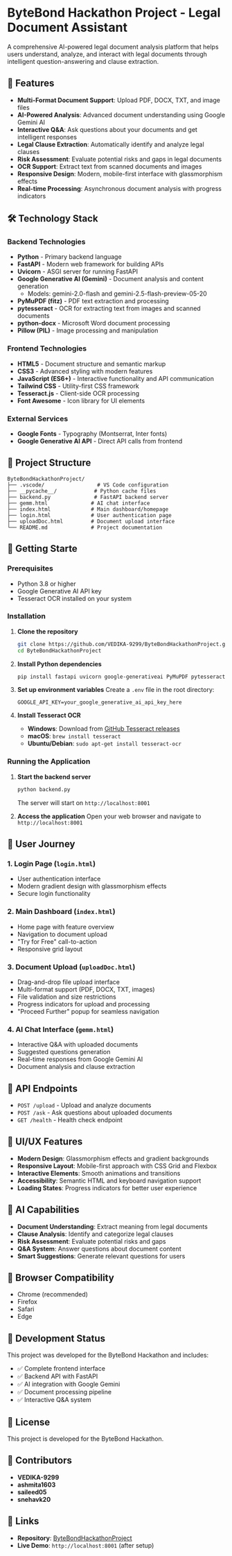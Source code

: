 # ByteBond Hackathon Project - Legal Document Assistant

A comprehensive AI-powered legal document analysis platform that helps users understand, analyze, and interact with legal documents through intelligent question-answering and clause extraction.

## 🚀 Features
- **Multi-Format Document Support**: Upload PDF, DOCX, TXT, and image files
- **AI-Powered Analysis**: Advanced document understanding using Google Gemini AI
- **Interactive Q&A**: Ask questions about your documents and get intelligent responses
- **Legal Clause Extraction**: Automatically identify and analyze legal clauses
- **Risk Assessment**: Evaluate potential risks and gaps in legal documents
- **OCR Support**: Extract text from scanned documents and images
- **Responsive Design**: Modern, mobile-first interface with glassmorphism effects
- **Real-time Processing**: Asynchronous document analysis with progress indicators

## 🛠️ Technology Stack
### Backend Technologies
- **Python** - Primary backend language
- **FastAPI** - Modern web framework for building APIs
- **Uvicorn** - ASGI server for running FastAPI
- **Google Generative AI (Gemini)** - Document analysis and content generation
  - Models: gemini-2.0-flash and gemini-2.5-flash-preview-05-20
- **PyMuPDF (fitz)** - PDF text extraction and processing
- **pytesseract** - OCR for extracting text from images and scanned documents
- **python-docx** - Microsoft Word document processing
- **Pillow (PIL)** - Image processing and manipulation

### Frontend Technologies
- **HTML5** - Document structure and semantic markup
- **CSS3** - Advanced styling with modern features
- **JavaScript (ES6+)** - Interactive functionality and API communication
- **Tailwind CSS** - Utility-first CSS framework
- **Tesseract.js** - Client-side OCR processing
- **Font Awesome** - Icon library for UI elements

### External Services
- **Google Fonts** - Typography (Montserrat, Inter fonts)
- **Google Generative AI API** - Direct API calls from frontend

## 📁 Project Structure
```
ByteBondHackathonProject/
├── .vscode/                 # VS Code configuration
├── __pycache__/            # Python cache files
├── backend.py              # FastAPI backend server
├── gemm.html              # AI chat interface
├── index.html             # Main dashboard/homepage
├── login.html             # User authentication page
├── uploadDoc.html         # Document upload interface
└── README.md              # Project documentation
```

## 🚀 Getting Starte
### Prerequisites
- Python 3.8 or higher
- Google Generative AI API key
- Tesseract OCR installed on your system

### Installation
1. **Clone the repository**
   ```bash
   git clone https://github.com/VEDIKA-9299/ByteBondHackathonProject.git
   cd ByteBondHackathonProject
   ```

2. **Install Python dependencies**
   ```bash
   pip install fastapi uvicorn google-generativeai PyMuPDF pytesseract python-docx Pillow python-dotenv
   ```

3. **Set up environment variables**
   Create a `.env` file in the root directory:
   ```env
   GOOGLE_API_KEY=your_google_generative_ai_api_key_here
   ```

4. **Install Tesseract OCR**
   - **Windows**: Download from [GitHub Tesseract releases](https://github.com/UB-Mannheim/tesseract/wiki)
   - **macOS**: `brew install tesseract`
   - **Ubuntu/Debian**: `sudo apt-get install tesseract-ocr`

### Running the Application
1. **Start the backend server**
   ```bash
   python backend.py
   ```
   The server will start on `http://localhost:8001`

2. **Access the application**
   Open your web browser and navigate to `http://localhost:8001`

## 🎯 User Journey
### 1. Login Page (`login.html`)
- User authentication interface
- Modern gradient design with glassmorphism effects
- Secure login functionality

### 2. Main Dashboard (`index.html`)
- Home page with feature overview
- Navigation to document upload
- "Try for Free" call-to-action
- Responsive grid layout

### 3. Document Upload (`uploadDoc.html`)
- Drag-and-drop file upload interface
- Multi-format support (PDF, DOCX, TXT, images)
- File validation and size restrictions
- Progress indicators for upload and processing
- "Proceed Further" popup for seamless navigation

### 4. AI Chat Interface (`gemm.html`)
- Interactive Q&A with uploaded documents
- Suggested questions generation
- Real-time responses from Google Gemini AI
- Document analysis and clause extraction

## 🔧 API Endpoints
- `POST /upload` - Upload and analyze documents
- `POST /ask` - Ask questions about uploaded documents
- `GET /health` - Health check endpoint

## 🎨 UI/UX Features
- **Modern Design**: Glassmorphism effects and gradient backgrounds
- **Responsive Layout**: Mobile-first approach with CSS Grid and Flexbox
- **Interactive Elements**: Smooth animations and transitions
- **Accessibility**: Semantic HTML and keyboard navigation support
- **Loading States**: Progress indicators for better user experience

## 🤖 AI Capabilities
- **Document Understanding**: Extract meaning from legal documents
- **Clause Analysis**: Identify and categorize legal clauses
- **Risk Assessment**: Evaluate potential risks and gaps
- **Q&A System**: Answer questions about document content
- **Smart Suggestions**: Generate relevant questions for users

## 📱 Browser Compatibility

- Chrome (recommended)
- Firefox
- Safari
- Edge

## 🚧 Development Status
This project was developed for the ByteBond Hackathon and includes:
- ✅ Complete frontend interface
- ✅ Backend API with FastAPI
- ✅ AI integration with Google Gemini
- ✅ Document processing pipeline
- ✅ Interactive Q&A system

## 📄 License

This project is developed for the ByteBond Hackathon.

## 👥 Contributors

- **VEDIKA-9299**
- **ashmita1603**
- **saileed05**
- **snehavk20**

## 🔗 Links
- **Repository**: [ByteBondHackathonProject](https://github.com/VEDIKA-9299/ByteBondHackathonProject)
- **Live Demo**: `http://localhost:8001` (after setup)

